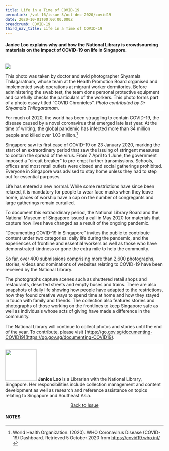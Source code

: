 ```yaml
---
title: Life in a Time of COVID-19
permalink: /vol-16/issue-3/oct-dec-2020/covid19
date: 2020-10-01T00:00:00.000Z
breadcrumb: COVID-19
third_nav_title: Life in a Time of COVID-19
---
```


<style>
table { 
	background-color: #ffeee1;
	}
.infobox { 
  padding: 20px;
  margin: 20px;
  background: #ffeee1
}
</style>

#### **Janice Loo** explains why and how the National Library is crowdsourcing materials on the impact of COVID-19 on life in Singapore.

<div style="background-color: white;">
<br/>
<img src="/images/Vol-16-issue-3/covid19/covid19-opening.jpg">

This photo was taken by doctor and avid photographer Shyamala Thilagaratnam, whose team at the Health Promotion Board organised and implemented swab operations at migrant worker dormitories. Before administering the swab test, the team dons personal protective equipment and carefully checks the particulars of the workers. This photo forms part of a photo essay titled “COVID Chronicles”. <i>Photo contributed by Dr Shyamala Thilagaratnam</i>.

</div>

For much of 2020, the world has been struggling to contain COVID-19, the disease caused by a novel coronavirus that emerged late last year. At the time of writing, the global pandemic has infected more than 34 million people and killed over 1.03 million.[^1] 

Singapore saw its first case of COVID-19 on 23 January 2020, marking the start of an extraordinary period that saw the issuing of stringent measures to contain the spread of the virus. From 7 April to 1 June, the government imposed a “circuit breaker” to pre-empt further transmissions. Schools, offices and most retail outlets were closed and social gatherings prohibited. Everyone in Singapore was advised to stay home unless they had to step out for essential purposes.

Life has entered a new normal. While some restrictions have since been relaxed, it is mandatory for people to wear face masks when they leave home, places of worship have a cap on the number of congregants and large gatherings remain curtailed.

To document this extraordinary period, the National Library Board and the National Museum of Singapore issued a call in May 2020 for materials that capture how lives have changed as a result of the ongoing pandemic. 

“Documenting COVID-19 in Singapore” invites the public to contribute content under two categories: daily life during the pandemic, and the experiences of frontline and essential workers as well as those who have demonstrated kindness or gone the extra mile to help the community.

So far, over 400 submissions comprising more than 2,600 photographs, stories, videos and nominations of websites relating to COVID-19 have been received by the National Library.

The photographs capture scenes such as shuttered retail shops and restaurants, deserted streets and empty buses and trains. There are also snapshots of daily life showing how people have adapted to the restrictions, how they found creative ways to spend time at home and how they stayed in touch with family and friends. The collection also features stories and photographs of those working on the frontlines to keep Singapore safe as well as individuals whose acts of giving have made a difference in the community.

The National Library will continue to collect photos and stories until the end of the year. To contribute, please visit [https://go.gov.sg/documenting-COVID19](https://go.gov.sg/documenting-COVID19).

<div style="background-color: white;">
<br/>
<img src="/images/Vol-16-issue-3/authors/JaniceLoo.png" style="width: 100px; height: 100px;" />
<b>Janice Loo</b> is a Librarian with the National Library, Singapore. Her responsibilities
include collection management and content development as well as research and reference assistance on topics relating to Singapore and Southeast Asia.

</div>

<a href="https://nlb-ba-staging.netlify.app/vol-16/issue-2/Jul-sep-2020/"><center>Back to Issue</center></a>

#### **NOTES**
[^1]: World Health Organization. (2020). WHO Coronavirus Disease (COVID-19) Dashboard. Retrieved 5 October 2020 from https://covid19.who.int/